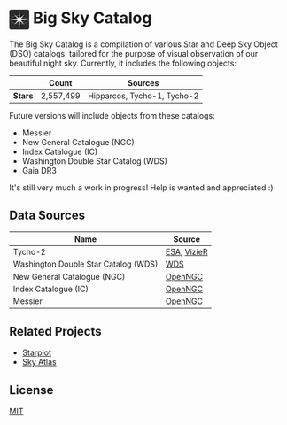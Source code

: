# <img src="https://raw.githubusercontent.com/steveberardi/bigsky/main/docs/images/logo.svg" width="36" style="vertical-align:middle"> Big Sky Catalog

The Big Sky Catalog is a compilation of various Star and Deep Sky Object (DSO) catalogs, tailored for the purpose of visual observation of our beautiful night sky. Currently, it includes the following objects:

|   | Count  | Sources |
|---|---|---|
| **Stars** | 2,557,499  | Hipparcos, Tycho-1, Tycho-2 |

Future versions will include objects from these catalogs:

- Messier
- New General Catalogue (NGC)
- Index Catalogue (IC)
- Washington Double Star Catalog (WDS)
- Gaia DR3

It's still very much a work in progress! Help is wanted and appreciated :)

## Data Sources
| Name  | Source  |
|---|---|
| Tycho-2 | [ESA](https://www.cosmos.esa.int/web/hipparcos/tycho-2), [VizieR](https://cdsarc.cds.unistra.fr/viz-bin/cat/I/259#/article)   |
| Washington Double Star Catalog (WDS) | [WDS](http://www.astro.gsu.edu/wds/)  |
| New General Catalogue (NGC) | [OpenNGC](https://github.com/mattiaverga/OpenNGC)  |
| Index Catalogue (IC) | [OpenNGC](https://github.com/mattiaverga/OpenNGC)  |
| Messier | [OpenNGC](https://github.com/mattiaverga/OpenNGC)   |

## Related Projects
- [Starplot](https://github.com/steveberardi/starplot)
- [Sky Atlas](https://skyatlas.app)

## License
[MIT](https://github.com/steveberardi/bigsky/blob/main/LICENSE)
